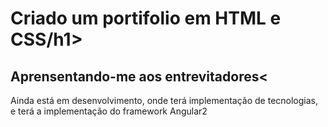 <h1>Criado um portifolio em HTML e CSS/h1>
<h2>Aprensentando-me aos entrevitadores<</h2>
<p>Ainda está em desenvolvimento, onde terá implementação de tecnologias, e terá a implementação do framework Angular2</p>
